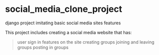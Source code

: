 # social_media_clone_project
django project imitating basic social media sites features

This project includes creating a social media website that has:
  > user sign in features on the site
  > creating groups
  > joining and leaving groups
  > posting in groups
